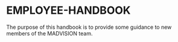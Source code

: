 # EMPLOYEE-HANDBOOK
The purpose of this handbook is to provide some guidance to new members of the MADVISION team. 
